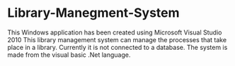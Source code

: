 # Library-Manegment-System
This Windows application has been created using Microsoft Visual Studio 2010
This library management system can manage the processes that take place in a library. Currently it is not connected to a database. The system is made from the visual basic .Net language.
